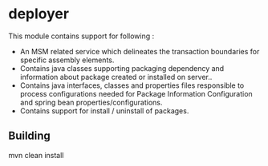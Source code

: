 # deployer
This module contains support for following :

* An MSM related service which delineates the transaction boundaries for specific assembly elements.
* Contains java classes supporting packaging dependency and information about package created or installed on server..
* Contains java interfaces, classes and properties files responsible to process configurations needed for Package Information Configuration and spring bean properties/configurations.
* Contains support for install / uninstall of packages.

## Building
  mvn clean install